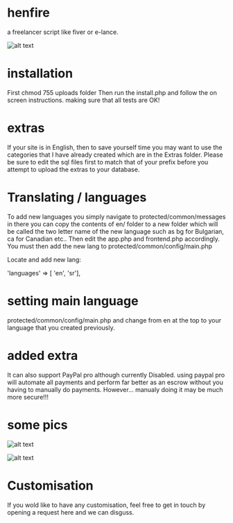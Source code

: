 # henfire
a freelancer script like fiver or e-lance.

![alt text](https://raw.githubusercontent.com/Matthuffy/henfire/master/Extras%20/img/preview2.png)

# installation
First chmod 755 uploads folder
Then run the install.php and follow the on screen instructions. making sure that all tests are OK!

# extras
If your site is in English, then to save yourself time you may want to use the categories that I have already created which are in the Extras folder. Please be sure to edit the sql files first to match that of your prefix before you attempt to upload the extras to your database.

# Translating / languages
To add new languages you simply navigate to protected/common/messages in there you can copy the contents of en/ folder to a new folder which will be called the two letter name of the new language such as bg for Bulgarian, ca for Canadian etc..
Then edit the app.php and frontend.php accordingly.
You must then add the new lang to protected/common/config/main.php

Locate and add new lang:

'languages' => [ 'en', 'sr'],

# setting main language
protected/common/config/main.php and change from en at the top to your language that you created previously.

# added extra
It can also support PayPal pro although currently Disabled. using paypal pro will automate all payments and perform far better as an escrow without you having to manually do payments. However... manualy doing it may be much more secure!!!

# some pics
![alt text](https://raw.githubusercontent.com/Matthuffy/henfire/master/Extras%20/img/preview3.png)

![alt text](https://raw.githubusercontent.com/Matthuffy/henfire/master/Extras%20/img/preview4.png)

# Customisation

If you wold like to have any customisation, feel free to get in touch by opening a request here and we can disguss.
